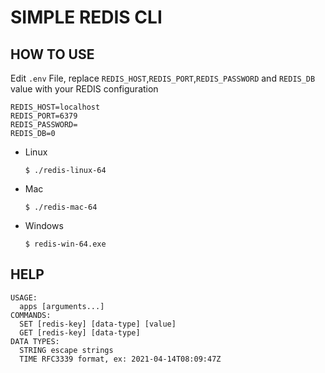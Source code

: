 # SIMPLE REDIS CLI

## HOW TO USE
Edit `.env` File, replace `REDIS_HOST`,`REDIS_PORT`,`REDIS_PASSWORD` and `REDIS_DB` value with your REDIS configuration
```
REDIS_HOST=localhost
REDIS_PORT=6379
REDIS_PASSWORD=
REDIS_DB=0
```

* Linux
    ```
    $ ./redis-linux-64

    ```
* Mac
    ```
    $ ./redis-mac-64

    ```
* Windows
    ```
    $ redis-win-64.exe

    ```

## HELP
```
USAGE:
  apps [arguments...]
COMMANDS:
  SET [redis-key] [data-type] [value]
  GET [redis-key] [data-type]
DATA TYPES:
  STRING escape strings
  TIME RFC3339 format, ex: 2021-04-14T08:09:47Z
```

